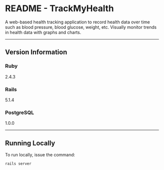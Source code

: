 # README - TrackMyHealth

A web-based health tracking application to record health data over time such as blood pressure, blood glucose, weight, etc. Visually monitor trends in health data with graphs and charts.

---

## Version Information

### Ruby
2.4.3

### Rails
5.1.4

### PostgreSQL
1.0.0

---

## Running Locally
To run locally, issue the command:

`rails server`